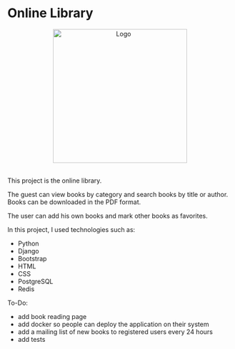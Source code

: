 # Online Library

<div align="center">
   <img src="https://github.com/chukhraiartur/online-library/assets/81998012/6b4afcb2-d67b-4576-9b0d-7e22ed90b5f8" width="300" alt="Logo">
</div>

<br>

This project is the online library. 

The guest can view books by category and search books by title or author. Books can be downloaded in the PDF format. 

The user can add his own books and mark other books as favorites.

In this project, I used technologies such as:
- Python
- Django
- Bootstrap
- HTML
- CSS
- PostgreSQL
- Redis

To-Do:
- add book reading page
- add docker so people can deploy the application on their system
- add a mailing list of new books to registered users every 24 hours
- add tests
